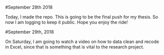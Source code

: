 #September 28th 2018

Today, I made the repo. This is going to be the final push for my thesis. So now I am logging to keep it public. Hope you enjoy the ride! 


#September 29th, 2018 

On Saturday, I am going to watch a video on how to data clean and recode in Excel, since that is something that is vital to the research project. 

